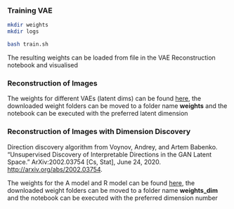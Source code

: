 ### Training VAE

```bash
mkdir weights
mkdir logs

bash train.sh
```
The resulting weights can be loaded from file in the VAE Reconstruction notebook and visualised

### Reconstruction of Images

The weights for different VAEs (latent dims) can be found [here](https://nx9836.your-storageshare.de/s/YTxTDxL2C3EWCFj),
the downloaded weight folders can be moved to a folder name **weights** and the notebook can be executed with the preferred latent dimension

### Reconstruction of Images with Dimension Discovery

Direction discovery algorithm from Voynov, Andrey, and Artem Babenko. “Unsupervised Discovery of Interpretable Directions in the GAN Latent Space.” ArXiv:2002.03754 [Cs, Stat], June 24, 2020. http://arxiv.org/abs/2002.03754.

The weights for the A model and R model can be found [here](https://nx9836.your-storageshare.de/s/YTxTDxL2C3EWCFj),
the downloaded weight folders can be moved to a folder name **weights_dim** and the notebook can be executed with the preferred dimension number